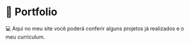 # 📰 Portfolio
💻 Aqui no meu site você poderá conferir alguns projetos já realizados e o meu curriculum.
